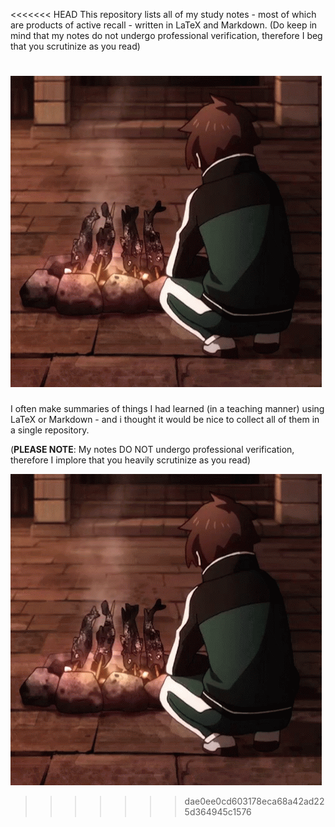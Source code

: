 <<<<<<< HEAD
This repository lists all of my study notes - most of which are products of active recall - written in LaTeX and Markdown. (Do keep in mind that my notes do not undergo professional verification, therefore I beg that you scrutinize as you read)

![thumbs-up-kazuma.gif](!assets/thumbs-up-kazuma.gif)
=======
I often make summaries of things I had learned (in a teaching manner) using LaTeX or Markdown - and i thought it would be nice to collect all of them in a single repository. 

(<b>PLEASE NOTE</b>: My notes DO NOT undergo professional verification, therefore I implore that you heavily scrutinize as you read)

![thumbs-up-kazuma.gif](!assets/thumbs-up-kazuma.gif)
>>>>>>> dae0ee0cd603178eca68a42ad225d364945c1576
